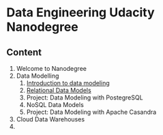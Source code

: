 # Data Engineering Udacity Nanodegree

## Content 

1. Welcome to Nanodegree
2. Data Modelling 
    1. [Introduction to data modeling](https://github.com/youssefHosni/Data-Engineering-Nanodegree/tree/main/Data%20Modeling/lesson%201-Introduction%20to%20data%20modeling)   
    2. [Relational Data Models](https://github.com/youssefHosni/Data-Engineering-Nanodegree/tree/main/Data%20Modeling/Lesson%202.%20Relational%20Data%20Models)
    3. Project: Data Modeling with PostegreSQL
    4. NoSQL Data Models 
    5. Project: Data Modeling with Apache Casandra 
3. Cloud Data Warehouses
4. 
